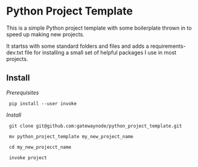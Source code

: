 # Python Project Template

This is a simple Python project template with some boilerplate thrown in to speed up making new projects.

It startss with some standard folders and files and adds a requirements-dev.txt file for installing a small set of helpful packages I use in most projects.

## Install

*Prerequisites*

`` pip install --user invoke``

*Install*

`` git clone git@github.com:gatewaynode/python_project_template.git``

`` mv python_project_template my_new_project_name``

`` cd my_new_projecct_name``

`` invoke project``
